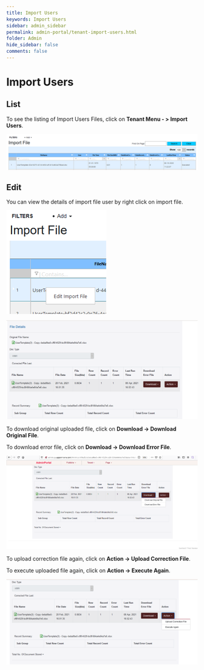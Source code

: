 ```yaml
---
title: Import Users
keywords: Import Users
sidebar: admin_sidebar
permalink: admin-portal/tenant-import-users.html
folder: Admin
hide_sidebar: false
comments: false
---
```


# Import Users

## List

To see the listing of Import Users Files, click on **Tenant Menu - > Import Users**.

![](/images/TenImportUser.png)

## Edit

You can view the details of import file user by right click on import file.


![](/images/TenImportUserRightClick.png)

![](/images/ImportFileDetails.png)

To download original uploaded file, click on **Download -> Download Original File**.

To download error file, click on **Download -> Download Error File**.

![](/images/ImportFileDocType.png)

To upload correction file again, click on **Action -> Upload Correction File**.
 
To execute uploaded file again, click on **Action -> Execute Again**.

![](/images/ImportFileAction.png)



